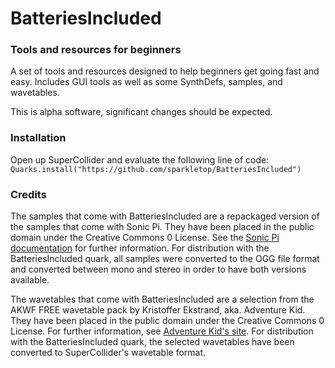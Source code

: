 # BatteriesIncluded

### Tools and resources for beginners

A set of tools and resources designed to help beginners get going fast and easy. Includes GUI tools as well as some SynthDefs, samples, and wavetables.

This is alpha software, significant changes should be expected.

### Installation

Open up SuperCollider and evaluate the following line of code:
`Quarks.install("https://github.com/sparkletop/BatteriesIncluded")`

### Credits

The samples that come with BatteriesIncluded are a repackaged version of the samples that come with Sonic Pi. They have been placed in the public domain under the Creative Commons 0 License. See the [Sonic Pi documentation](https://github.com/sonic-pi-net/sonic-pi/blob/main/etc/samples/README.md) for further information. For distribution with the BatteriesIncluded quark, all samples were converted to the OGG file format and converted between mono and stereo in order to have both versions available.

The wavetables that come with BatteriesIncluded are a selection from the AKWF FREE wavetable pack by Kristoffer Ekstrand, aka. Adventure Kid. They have been placed in the public domain under the Creative Commons 0 License. For further information, see [Adventure Kid's site](https://www.adventurekid.se/akrt/waveforms/adventure-kid-waveforms/). For distribution with the BatteriesIncluded quark, the selected wavetables have been converted to SuperCollider's wavetable format.
